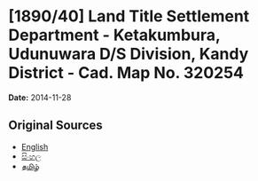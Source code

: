 # [1890/40] Land Title Settlement Department - Ketakumbura, Udunuwara D/S Division, Kandy District - Cad. Map No. 320254

**Date:** 2014-11-28

## Original Sources

- [English](https://documents.gov.lk/view/extra-gazettes/2014/11/1890-40_E.pdf)
- [සිංහල](https://documents.gov.lk/view/extra-gazettes/2014/11/1890-40_S.pdf)
- [தமிழ்](https://documents.gov.lk/view/extra-gazettes/2014/11/1890-40_T.pdf)

